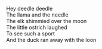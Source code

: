 Hey deedle deedle  
The llama and the needle  
The elk shimmied over the moon  
The little ostrich laughed  
To see such a sport  
And the duck ran away with the loon  
